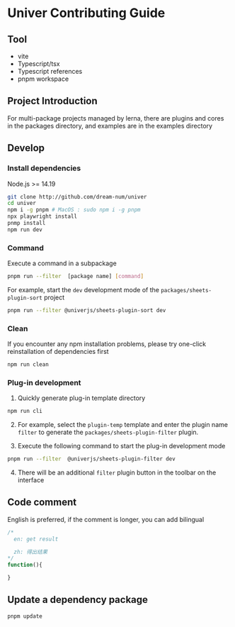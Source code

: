 # Univer Contributing Guide

## Tool

-   vite
-   Typescript/tsx
-   Typescript references
-   pnpm workspace

## Project Introduction

For multi-package projects managed by lerna, there are plugins and cores in the packages directory, and examples are in the examples directory

## Develop

### Install dependencies

Node.js >= 14.19

```bash
git clone http://github.com/dream-num/univer
cd univer
npm i -g pnpm # MacOS : sudo npm i -g pnpm
npx playwright install
pnmp install
npm run dev
```

### Command

Execute a command in a subpackage

```bash
pnpm run --filter  [package name] [command]
```

For example, start the `dev` development mode of the `packages/sheets-plugin-sort` project

```bash
pnpm run --filter @univerjs/sheets-plugin-sort dev

```

### Clean

If you encounter any npm installation problems, please try one-click reinstallation of dependencies first

```bash
npm run clean
```

### Plug-in development

1. Quickly generate plug-in template directory

```bash
npm run cli
```

2. For example, select the `plugin-temp` template and enter the plugin name `filter` to generate the `packages/sheets-plugin-filter` plugin.

3. Execute the following command to start the plug-in development mode

```bash
pnpm run --filter  @univerjs/sheets-plugin-filter dev
```

4. There will be an additional `filter` plugin button in the toolbar on the interface

## Code comment

English is preferred, if the comment is longer, you can add bilingual

```js
/*
  en: get result

  zh: 得出结果
*/
function(){

}
```

## Update a dependency package

```bash
pnpm update
```
